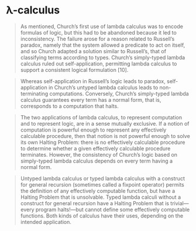 # λ-calculus

> As mentioned, Church’s first use of lambda calculus was to encode formulas of logic, but this had to be abandoned because it led to inconsistency. The failure arose for a reason related to Russell’s paradox, namely that the system allowed a predicate to act on itself, and so Church adapted a solution similar to Russell’s, that of classifying terms according to types. Church’s simply-typed lambda calculus ruled out self-application, permitting lambda calculus to support a consistent logical formulation [10].

> Whereas self-application in Russell’s logic leads to paradox, self-application in Church’s untyped lambda calculus leads to non-terminating computations. Conversely, Church’s simply-typed lambda calculus guarantees every term has a normal form, that is, corresponds to a computation that halts.

> The two applications of lambda calculus, to represent computation and to represent logic, are in a sense mutually exclusive. If a notion of computation is powerful enough to represent any effectively calculable procedure, then that notion is not powerful enough to solve its own Halting Problem: there is no effectively calculable procedure to determine whether a given effectively calculable procedure terminates. However, the consistency of Church’s logic based on simply-typed lambda calculus depends on every term having a normal form.

> Untyped lambda calculus or typed lambda calculus with a construct for general recursion (sometimes called a fixpoint operator) permits the definition of any effectively computable function, but have a Halting Problem that is unsolvable. Typed lambda calculi without a construct for general recursion have a Halting Problem that is trivial—every program halts!—but cannot define some effectively computable functions. Both kinds of calculus have their uses, depending on the intended application.
